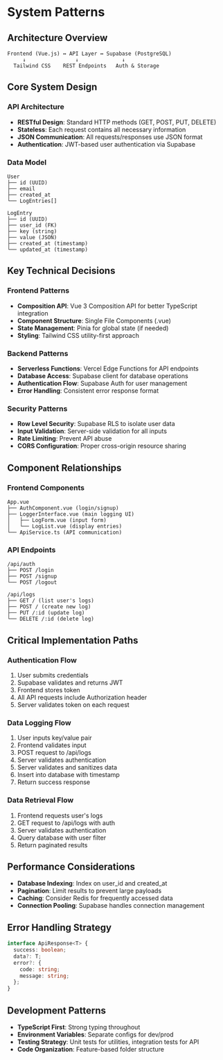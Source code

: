 # System Patterns

## Architecture Overview

```
Frontend (Vue.js) ↔ API Layer ↔ Supabase (PostgreSQL)
     ↓                ↓              ↓
  Tailwind CSS    REST Endpoints   Auth & Storage
```

## Core System Design

### API Architecture
- **RESTful Design**: Standard HTTP methods (GET, POST, PUT, DELETE)
- **Stateless**: Each request contains all necessary information
- **JSON Communication**: All requests/responses use JSON format
- **Authentication**: JWT-based user authentication via Supabase

### Data Model
```
User
├── id (UUID)
├── email
├── created_at
└── LogEntries[]

LogEntry
├── id (UUID)
├── user_id (FK)
├── key (string)
├── value (JSON)
├── created_at (timestamp)
└── updated_at (timestamp)
```

## Key Technical Decisions

### Frontend Patterns
- **Composition API**: Vue 3 Composition API for better TypeScript integration
- **Component Structure**: Single File Components (.vue)
- **State Management**: Pinia for global state (if needed)
- **Styling**: Tailwind CSS utility-first approach

### Backend Patterns
- **Serverless Functions**: Vercel Edge Functions for API endpoints
- **Database Access**: Supabase client for database operations
- **Authentication Flow**: Supabase Auth for user management
- **Error Handling**: Consistent error response format

### Security Patterns
- **Row Level Security**: Supabase RLS to isolate user data
- **Input Validation**: Server-side validation for all inputs
- **Rate Limiting**: Prevent API abuse
- **CORS Configuration**: Proper cross-origin resource sharing

## Component Relationships

### Frontend Components
```
App.vue
├── AuthComponent.vue (login/signup)
├── LoggerInterface.vue (main logging UI)
│   ├── LogForm.vue (input form)
│   └── LogList.vue (display entries)
└── ApiService.ts (API communication)
```

### API Endpoints
```
/api/auth
├── POST /login
├── POST /signup
└── POST /logout

/api/logs
├── GET / (list user's logs)
├── POST / (create new log)
├── PUT /:id (update log)
└── DELETE /:id (delete log)
```

## Critical Implementation Paths

### Authentication Flow
1. User submits credentials
2. Supabase validates and returns JWT
3. Frontend stores token
4. All API requests include Authorization header
5. Server validates token on each request

### Data Logging Flow
1. User inputs key/value pair
2. Frontend validates input
3. POST request to /api/logs
4. Server validates authentication
5. Server validates and sanitizes data
6. Insert into database with timestamp
7. Return success response

### Data Retrieval Flow
1. Frontend requests user's logs
2. GET request to /api/logs with auth
3. Server validates authentication
4. Query database with user filter
5. Return paginated results

## Performance Considerations

- **Database Indexing**: Index on user_id and created_at
- **Pagination**: Limit results to prevent large payloads
- **Caching**: Consider Redis for frequently accessed data
- **Connection Pooling**: Supabase handles connection management

## Error Handling Strategy

```typescript
interface ApiResponse<T> {
  success: boolean;
  data?: T;
  error?: {
    code: string;
    message: string;
  };
}
```

## Development Patterns

- **TypeScript First**: Strong typing throughout
- **Environment Variables**: Separate configs for dev/prod
- **Testing Strategy**: Unit tests for utilities, integration tests for API
- **Code Organization**: Feature-based folder structure
